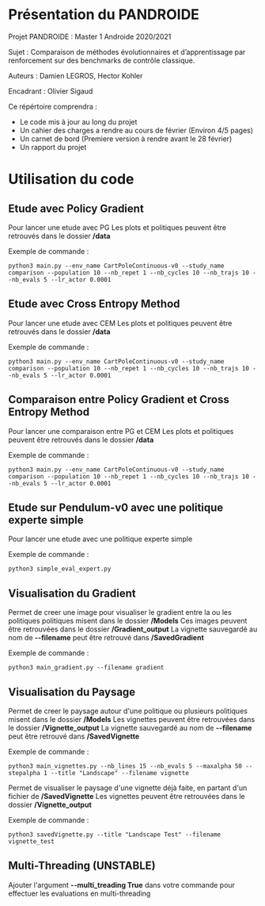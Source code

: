 # Présentation du PANDROIDE

Projet PANDROIDE : Master 1 Androide 2020/2021

Sujet : Comparaison de méthodes évolutionnaires et d’apprentissage par renforcement sur des benchmarks de contrôle classique.

Auteurs : Damien LEGROS, Hector Kohler

Encadrant : Olivier Sigaud

Ce répértoire comprendra :

- Le code mis à jour au long du projet
- Un cahier des charges a rendre au cours de février (Environ 4/5 pages)
- Un carnet de bord (Premiere version à rendre avant le 28 février)
- Un rapport du projet

# Utilisation du code

## Etude avec Policy Gradient

Pour lancer une etude avec PG
Les plots et politiques peuvent être retrouvés dans le dossier **/data**

Exemple de commande :

```
python3 main.py --env_name CartPoleContinuous-v0 --study_name comparison --population 10 --nb_repet 1 --nb_cycles 10 --nb_trajs 10 --nb_evals 5 --lr_actor 0.0001
```

## Etude avec Cross Entropy Method

Pour lancer une etude avec CEM
Les plots et politiques peuvent être retrouvés dans le dossier **/data**

Exemple de commande :

```
python3 main.py --env_name CartPoleContinuous-v0 --study_name comparison --population 10 --nb_repet 1 --nb_cycles 10 --nb_trajs 10 --nb_evals 5 --lr_actor 0.0001
```

## Comparaison entre Policy Gradient et Cross Entropy Method

Pour lancer une comparaison entre PG et CEM
Les plots et politiques peuvent être retrouvés dans le dossier **/data**

Exemple de commande :

```
python3 main.py --env_name CartPoleContinuous-v0 --study_name comparison --population 10 --nb_repet 1 --nb_cycles 10 --nb_trajs 10 --nb_evals 5 --lr_actor 0.0001
```

## Etude sur Pendulum-v0 avec une politique experte simple

Pour lancer une etude avec une politique experte simple

Exemple de commande :

```
python3 simple_eval_expert.py
```

## Visualisation du Gradient

Permet de creer une image pour visualiser le gradient entre la ou les politiques politiques misent dans le dossier **/Models**
Ces images peuvent être retrouvées dans le dossier **/Gradient_output**
La vignette sauvegardé au nom de **--filename** peut être retrouvé dans **/SavedGradient**

Exemple de commande :

```
python3 main_gradient.py --filename gradient
```

## Visualisation du Paysage

Permet de creer le paysage autour d'une politique ou plusieurs politiques misent dans le dossier **/Models**
Les vignettes peuvent être retrouvées dans le dossier **/Vignette_output**
La vignette sauvegardé au nom de **--filename** peut être retrouvé dans **/SavedVignette**

Exemple de commande :

```
python3 main_vignettes.py --nb_lines 15 --nb_evals 5 --maxalpha 50 --stepalpha 1 --title "Landscape" --filename vignette
```

Permet de visualiser le paysage d'une vignette déjà faite, en partant d'un fichier de **/SavedVignette**
Les vignettes peuvent être retrouvées dans le dossier **/Vignette_output**

Exemple de commande :

```
python3 savedVignette.py --title "Landscape Test" --filename vignette_test
```

## Multi-Threading (UNSTABLE)

Ajouter l'argument **--multi_treading True** dans votre commande pour effectuer les evaluations en multi-threading
